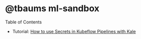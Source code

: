 # @tbaums ml-sandbox

Table of Contents
- Tutorial: [How to use Secrets in Kubeflow Pipelines with Kale](/tutorial-kf-secrets/)

